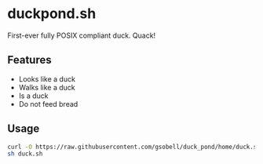 # duckpond.sh

First-ever fully POSIX compliant duck. Quack!

## Features
- Looks like a duck
- Walks like a duck
- Is a duck
- Do not feed bread

## Usage 

```sh
curl -O https://raw.githubusercontent.com/gsobell/duck_pond/home/duck.sh
sh duck.sh
```
